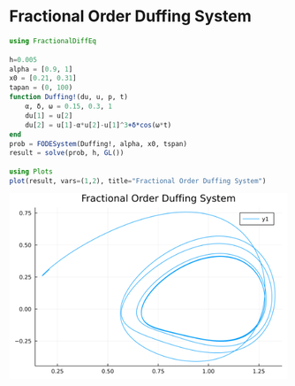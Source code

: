 # Fractional Order Duffing System

```julia
using FractionalDiffEq

h=0.005
alpha = [0.9, 1]
x0 = [0.21, 0.31]
tapan = (0, 100)
function Duffing!(du, u, p, t)
    α, δ, ω = 0.15, 0.3, 1
    du[1] = u[2]
    du[2] = u[1]-α*u[2]-u[1]^3+δ*cos(ω*t)
end
prob = FODESystem(Duffing!, alpha, x0, tspan)
result = solve(prob, h, GL())

using Plots
plot(result, vars=(1,2), title="Fractional Order Duffing System")
```

![Duffing](./assets/Duffing.png)